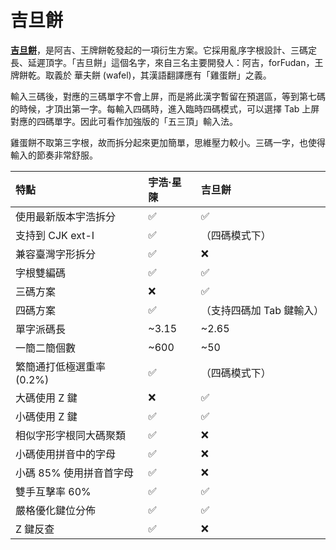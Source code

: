 # 吉旦餅

[**吉旦餅**](https://lost-melody.github.io/wafel)，是阿吉、王牌餅乾發起的一項衍生方案。它採用亂序字根設計、三碼定長、延遲頂字。「吉旦餅」這個名字，來自三名主要開發人：阿吉，forFudan，王牌餅乾。取義於 華夫餅 (wafel)，其漢語翻譯應有「雞蛋餅」之義。

輸入三碼後，對應的三碼單字不會上屏，而是將此漢字暫留在預選區，等到第七碼的時候，才頂出第一字。每輸入四碼時，進入臨時四碼模式，可以選擇 Tab 上屏對應的四碼單字。因此可看作加強版的「五三頂」輸入法。

雞蛋餅不取第三字根，故而拆分起來更加簡單，思維壓力較小。三碼一字，也使得輸入的節奏非常舒服。

| 特點                      | 宇浩·星陳 | 吉旦餅                    |
| :------------------------ | :-------- | :------------------------ |
| 使用最新版本宇浩拆分      | ✅         | ✅                         |
| 支持到 CJK ext-I          | ✅         | （四碼模式下）            |
| 兼容臺灣字形拆分          | ✅         | ❌                         |
| 字根雙編碼                | ✅         | ✅                         |
| 三碼方案                  | ❌         | ✅                         |
| 四碼方案                  | ✅         | （支持四碼加 Tab 鍵輸入） |
| 單字派碼長                | ~3.15     | ~2.65                     |
| 一簡二簡個數              | ~600      | ~50                       |
| 繁簡通打低極選重率 (0.2%) | ✅         | （四碼模式下）            |
| 大碼使用 Z 鍵             | ❌         | ✅                         |
| 小碼使用 Z 鍵             | ✅         | ✅                         |
| 相似字形字根同大碼聚類    | ✅         | ❌                         |
| 小碼使用拼音中的字母      | ✅         | ❌                         |
| 小碼 85% 使用拼音首字母   | ✅         | ❌                         |
| 雙手互擊率 60%            | ✅         | ✅                         |
| 嚴格優化鍵位分佈          | ✅         | ✅                         |
| Z 鍵反查                  | ✅         | ❌                         |
